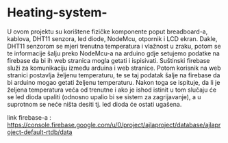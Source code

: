 # Heating-system-
U ovom projektu su korištene fizičke komponente poput breadboard-a, kablova, DHT11 senzora, led diode, NodeMcu, otpornik i LCD ekran. Dakle, DHT11 senzorom se mjeri 
trenutna temperatura i vlažnost u zraku, potom se te informacije šalju preko NodeMcu-a na arduino gdje setujemo podatke na firebase da bi ih web stranica mogla getati i 
ispisivati. Suštinski firebase služi za komunikaciju između arduina i web stranice. Potom korisnik na web stranici postavlja željenu temperaturu, te se taj podatak
šalje na firebase da bi arduino mogao getati željenu temperaturu. Nakon toga se ispituje, da li je željena temperatura veća od trenutne i ako je ishod istinit u tom 
slučaju će se led dioda upaliti (odnosno upalio bi se sistem za zagrijavanje), a u suprotnom se neće ništa desiti tj. led dioda će ostati ugašena.

link firebase-a : 
https://console.firebase.google.com/u/0/project/ajlaproject/database/ajlaproject-default-rtdb/data
